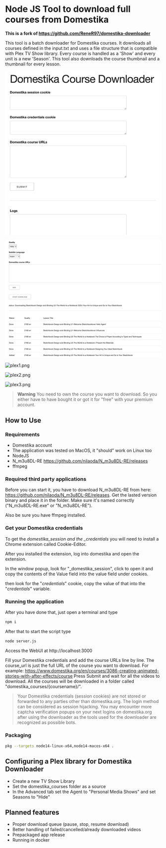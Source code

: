 # Node JS Tool to download full courses from Domestika

**This is a fork of https://github.com/ReneR97/domestika-downloader**

This tool is a batch downloader for Domestika courses. 
It downloads all courses defined in the input.txt and uses a file structure that is compatible with Plex TV Show library.
Every course is handled as a 'Show' and every unit is a new 'Season'. This tool also downloads the course thumbnail and a thumbnail for every lesson.

![screen.png](images%2Fscreen.png)

![screen2.png](images%2Fscreen2.png)

![plex1.png](images%2Fplex1.png)

![plex2.png](images%2Fplex2.png)

![plex3.png](images%2Fplex3.png)

> **Warning**
> You need to own the course you want to download. So you either have to have bought it or got it for "free" with your premium account.

## How to Use

### Requirements
- Domestika account
- The application was tested on MacOS, it "should" work on Linux too
- NodeJS
- N_m3u8DL-RE https://github.com/nilaoda/N_m3u8DL-RE/releases
- ffmpeg

### Required third party applications

Before you can start it, you have to download N_m3u8DL-RE from here: https://github.com/nilaoda/N_m3u8DL-RE/releases. Get the lasted version binary and place it in the folder. Make sure it's named correctly ("N_m3u8DL-RE.exe" or "N_m3u8DL-RE").

Also be sure you have ffmpeg installed.

### Get your Domestika credentials

To get the _domestika_session and the \_credentials_ you will need to install a Chrome extension called Cookie-Editor.

After you installed the extension, log into domestika and open the extension.

In the window popup, look for "\_domestika_session", click to open it and copy the contents of the Value field into the value field under cookies.

then look for the "_credentials_" cookie, copy the value of that into the "_credentials_" variable.

### Running the application
After you have done that, just open a terminal and type

```bash
npm i
```

After that to start the script type

```bash
node server.js
```
Access the WebUI at http://localhost:3000

Fill your Domestika credentials and add the course URLs line by line. The course_url is just the full URL of the course you want to download. For example:
https://www.domestika.org/en/courses/3086-creating-animated-stories-with-after-effects/course
Press Submit and wait for all the videos to download.
All the courses will be downloaded in a folder called "domestika_courses/{coursename}/".

> Your Domestika credentials (session cookies) are not stored or forwarded to any parties other than domestika.org. 
> The login method can be considered as session hijacking. You may encounter more captcha verification popups on your next logins on domestika.org after using the downloader as the tools used for the downloader are recognized as possible bots.


### Packaging
```bash
pkg --targets node14-linux-x64,node14-macos-x64 .
```

## Configuring a Plex library for Domestika Downloader

- Create a new TV Show Library
- Set the domestika_courses folder as a source
- In the Advanced tab set the Agent to "Personal Media Shows" and set Seasons to "Hide"

## Planned features
- Proper download queue (pause, stop, resume download)
- Better handling of failed/cancelled/already downloaded videos
- Prepackaged app release
- Running in docker

